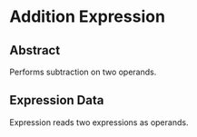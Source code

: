 # Addition Expression

## Abstract

Performs subtraction on two operands.

## Expression Data

Expression reads two expressions as operands.